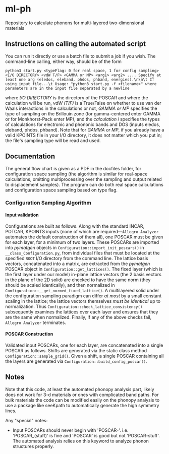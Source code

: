 # ml-ph
Repository to calculate phonons for multi-layered two-dimensional materials

## Instructions on calling the automated script
You can run it directly or use a batch file to submit a job if you wish. The command-line calling, either way, should be of the form
```
python3 start.py <typeFlag: 0 for real space, 1 for config sampling> <I/O DIRECTORY> <vdW T/F> <GAMMA or MP> <arg1> <arg2> .... Specify at least one arg (eledos, eleband, phdos, phband, energies).\n\n\t If using input file...\t Usage: "python3 start.py -f <filename>" where parameters are in the input file separated by a newline
```
where _I/O DIRECTORY_ is the directory of the POSCAR and where the calculation will be run, _vdW (T/F)_ is a True/False on whether to use van der Waals interactions in the calculations or not, *GAMMA or MP* specifies the type of sampling on the Brillouin zone (for gamma-centered enter GAMMA or for Monkhorst-Pack enter MP), and the _calculation i_ specifies the types of calculations for electronic and phononic bands and DOS (inputs eledos, eleband, phdos, phband). Note that for _GAMMA or MP_, if you already have a valid KPOINTS file in your I/O directory, it does not matter which you put in; the file's sampling type will be read and used.

## Documentation
The general flow chart is given as a PDF in the docfiles folder, for configuration space sampling (the algorithm is similar for real-space calculations, omitting multiprocessing over the sampling and output related to displacement samples). The program can do both real space calculations and configuration space sampling based on type flag.

### Configuration Sampling Algorithm

#### Input validation
Configurations are built as follows. Along with the standard INCAR, POTCAR, KPOINTS inputs (none of which are required—`Allegro Analyzer` automates the default construction of them all), one POSCAR must be given for each layer, for a minimum of two layers. These POSCARs are imported into _pymatgen_ objects in `Configuration::import_init_poscars()` in `__class_Configuration.py`, from individual files that must be located at the specified `ROOT` I/O directory from the command line. The lattice basis vectors, concatenated into a matrix, are extracted from the _pymatgen_ POSCAR object in `Configuration::get_lattices()`. The fixed layer (which is the first layer under our model) in-plane lattice vectors (the 2 basis vectors in the plane of the 2D solid) are checked to have the same norm (they should be scaled identically), and then normalized in `Configuration::__get_normed_fixed_lattice()`. A multilayered solid under the configuration sampling paradigm can differ _at most_ by a small constant scaling in the lattice; the lattice vectors themselves _must be identical_ up to normalization. Thus `Configuration::check_lattice_consistency()` subsequently examines the lattices over each layer and ensures that they are the same when normalized. Finally,  If any of the above checks fail, `Allegro Analyzer` terminates. 

#### POSCAR Construction
Validated input POSCARs, one for each layer, are concatenated into a single POSCAR as follows. Shifts are generated via the static class method `Configuration::sample_grid()`. Given a shift, a single POSCAR containing all the layers are generated via `Configuration::build_config_poscar()`. 

## Notes
Note that this code, at least the automated phonopy analysis part, likely does not work for 3-d materials or ones with  complicated band paths. For bulk materials the code can be modified easily on the phonopy analysis to use a package like seeKpath to automatically generate the high symmetry lines.

Any "special" notes:
* Input POSCARs should never begin with 'POSCAR-'. i.e. 'POSCAR_(stuff)' is fine and 'POSCAR' is good but not 'POSCAR-stuff'. The automated analysis relies on this keyword to analyze phonon structures properly.
